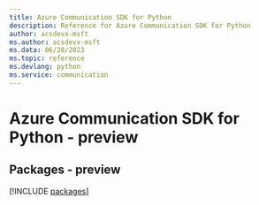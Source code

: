 ```yaml
---
title: Azure Communication SDK for Python
description: Reference for Azure Communication SDK for Python
author: acsdevx-msft
ms.author: acsdevx-msft
ms.data: 06/28/2023
ms.topic: reference
ms.devlang: python
ms.service: communication
---
```

# Azure Communication SDK for Python - preview
## Packages - preview
[!INCLUDE [packages](communication-index.md)]